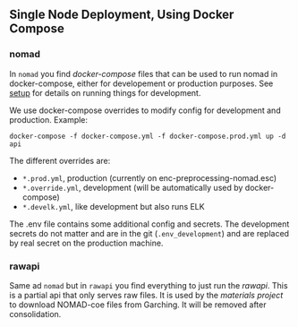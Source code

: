 ## Single Node Deployment, Using Docker Compose

### nomad

In `nomad` you find *docker-compose* files that can be used to run nomad in docker-compose,
either for developement or production purposes. See [setup](./setup.html) for details
on running things for development.

We use docker-compose overrides to modify config for development and production. Example:

```
docker-compose -f docker-compose.yml -f docker-compose.prod.yml up -d api
```

The different overrides are:
- `*.prod.yml`, production (currently on enc-preprocessing-nomad.esc)
- `*.override.yml`, development (will be automatically used by docker-compose)
- `*.develk.yml`, like development but also runs ELK

The .env file contains some additional config and secrets. The development secrets do
not matter and are in the git (`.env_development`) and are replaced by real secret on
the production machine.

### rawapi

Same ad `nomad` but in `rawapi` you find everything to just run the *rawapi*. This is a
partial api that only serves raw files. It is used by the *materials project* to
download NOMAD-coe files from Garching. It will be removed after consolidation.